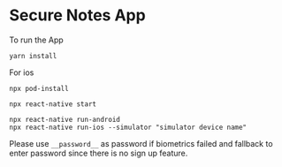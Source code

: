 # Secure Notes App
To run the App
```
yarn install
```
For ios
```
npx pod-install
```

```
npx react-native start
```
```
npx react-native run-android
npx react-native run-ios --simulator "simulator device name"
```

Please use `__password__` as password 
if biometrics failed and fallback to enter password since there is no sign up feature.


